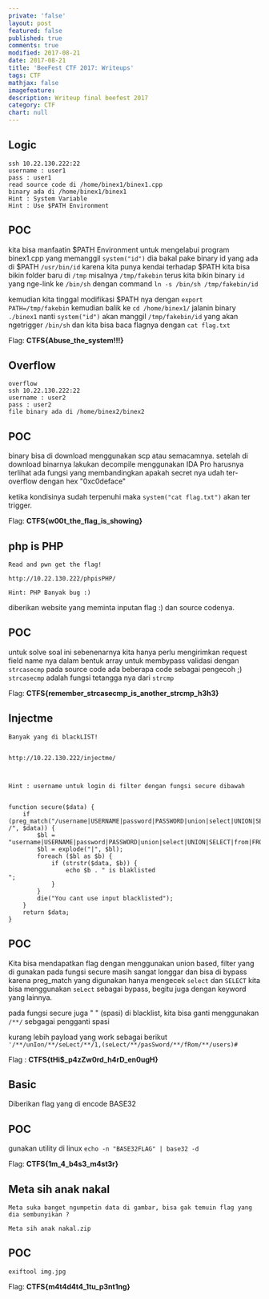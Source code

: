 ```yaml
---
private: 'false'
layout: post
featured: false
published: true
comments: true
modified: 2017-08-21
date: 2017-08-21
title: 'BeeFest CTF 2017: Writeups'
tags: CTF
mathjax: false
imagefeature: 
description: Writeup final beefest 2017
category: CTF
chart: null
---
```



## Logic

```
ssh 10.22.130.222:22
username : user1
pass : user1
read source code di /home/binex1/binex1.cpp 
binary ada di /home/binex1/binex1
Hint : System Variable
Hint : Use $PATH Environment
```


## POC

kita bisa manfaatin $PATH Environment untuk mengelabui program binex1.cpp yang memanggil 
`system("id")` dia bakal pake binary id yang ada di $PATH `/usr/bin/id` karena kita punya kendai terhadap
$PATH kita bisa bikin folder baru di `/tmp` misalnya `/tmp/fakebin` terus kita bikin binary `id` 
yang nge-link ke `/bin/sh` dengan command `ln -s /bin/sh /tmp/fakebin/id`

kemudian kita tinggal modifikasi $PATH nya dengan `export PATH=/tmp/fakebin` kemudian
balik ke `cd /home/binex1/` jalanin binary `./binex1` nanti `system("id")` akan manggil
`/tmp/fakebin/id` yang akan ngetrigger `/bin/sh` dan kita bisa baca flagnya dengan `cat flag.txt`

Flag: **CTFS{Abuse_the_system!!!}**




## Overflow

```
overflow
ssh 10.22.130.222:22
username : user2
pass : user2
file binary ada di /home/binex2/binex2
```

## POC

binary bisa di download menggunakan scp atau semacamnya. setelah di download binarnya
lakukan decompile menggunakan IDA Pro harusnya terlihat ada fungsi yang membandingkan apakah
secret nya udah ter-overflow dengan hex "0xc0deface"

ketika kondisinya sudah terpenuhi maka `system("cat flag.txt")` akan ter trigger.


Flag: **CTFS{w00t_the_flag_is_showing}**



## php is PHP

```
Read and pwn get the flag!

http://10.22.130.222/phpisPHP/

Hint: PHP Banyak bug :)
```

diberikan website yang meminta inputan flag :) dan source codenya.


## POC

untuk solve soal ini sebenenarnya kita hanya perlu mengirimkan request field name nya 
dalam bentuk array untuk membypass validasi dengan `strcasecmp` pada source code ada beberapa
code sebagai pengecoh ;) `strcasecmp` adalah fungsi tetangga nya dari `strcmp`

Flag: **CTFS{remember_strcasecmp_is_another_strcmp_h3h3}**


## Injectme
```
Banyak yang di blackLIST!


http://10.22.130.222/injectme/

 

Hint : username untuk login di filter dengan fungsi secure dibawah


function secure($data) {
    if (preg_match("/username|USERNAME|password|PASSWORD|union|select|UNION|SELECT|from|FROM|sleep|id|ID|SLEEP|ascii|hex|ASCII|HEX|binary|BINARY|chr|CHR| /", $data)) {
        $bl = "username|USERNAME|password|PASSWORD|union|select|UNION|SELECT|from|FROM|sleep|id|ID|SLEEP|ascii|hex|ASCII|HEX|binary|BINARY|chr|CHR";
        $bl = explode("|", $bl);
        foreach ($bl as $b) {
            if (strstr($data, $b)) {
                echo $b . " is blaklisted 
";
            }
        }
        die("You cant use input blacklisted");
    }
    return $data;
}
```

## POC

Kita bisa mendapatkan flag dengan menggunakan union based, filter yang di gunakan pada
fungsi secure masih sangat longgar dan bisa di bypass karena preg_match yang digunakan
hanya mengecek `select` dan `SELECT` kita bisa menggunakan `seLect` sebagai bypass, begitu
juga dengan keyword yang lainnya.

pada fungsi secure juga " " (spasi) di blacklist, kita bisa ganti menggunakan `/**/` sebgagai
pengganti spasi

kurang lebih payload yang work sebagai berikut `'/**/unIon/**/seLect/**/1,(seLect/**/pasSword/**/fRom/**/users)#`

Flag : **CTFS{tHi$_p4zZw0rd_h4rD_en0ugH}**


## Basic

Diberikan flag yang di encode BASE32

## POC

gunakan utility di linux `echo -n "BASE32FLAG" | base32 -d`

Flag: **CTFS{1m_4_b4s3_m4st3r}**


## Meta sih anak nakal

```
Meta suka banget ngumpetin data di gambar, bisa gak temuin flag yang dia sembunyikan ? 

Meta sih anak nakal.zip
```

## POC

`exiftool img.jpg`

Flag: **CTFS{m4t4d4t4_1tu_p3nt1ng}**


